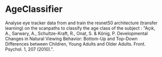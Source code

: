 # AgeClassifier
Analyse eye tracker data from and train the resnet50 architecture (transfer learning) on the scanpaths to classify the age class of the subject : "Açık, A., Sarwary, A., Schultze-Kraft, R., Onat, S. & König, P. Developmental Changes in Natural Viewing Behavior: Bottom-Up and Top-Down Differences between Children, Young Adults and Older Adults. Front. Psychol. 1, 207 (2010).".
